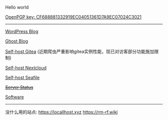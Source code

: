 Hello world

[OpenPGP key: CF688881332919EC04051361D7A9EC07024C3021](https://keys.openpgp.org/vks/v1/by-fingerprint/CF688881332919EC04051361D7A9EC07024C3021)

---

[WordPress Blog](https://blog.chenx221.cyou)

[Ghost Blog](https://iloli.one)

[Self-host Gitea](https://git.chenx221.cyou) (近期爬虫严重影响gitea实例性能，现已对访客部分功能施加限制)

[Self-host Nextcloud](https://beta.chenx221.cyou)

[Self-host Seafile](https://hub.chenx221.cyou)

<del>[Server Status](https://grafana.chenx221.cyou)</del>

[Software](https://disk.chenx221.cyou/?dir=Software)

---

没什么用的站点: https://locallhost.xyz https://rm-rf.wiki
